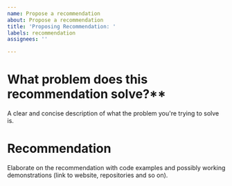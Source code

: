 ```yaml
---
name: Propose a recommendation
about: Propose a recommendation
title: 'Proposing Recommendation: '
labels: recommendation
assignees: ''

---
```


# What problem does this recommendation solve?**

A clear and concise description of what the problem you're trying to solve is.

# Recommendation

Elaborate on the recommendation with code examples and possibly working demonstrations (link to website, repositories and so on).
